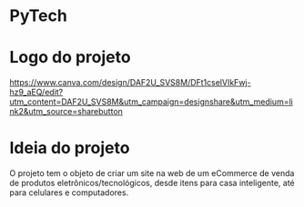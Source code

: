 # PyTech

# Logo do projeto
https://www.canva.com/design/DAF2U_SVS8M/DFt1cselVIkFwj-hz9_aEQ/edit?utm_content=DAF2U_SVS8M&utm_campaign=designshare&utm_medium=link2&utm_source=sharebutton

# Ideia do projeto
O projeto tem o objeto de criar um site na web de um eCommerce de venda de produtos eletrônicos/tecnológicos, desde itens para casa inteligente, até para celulares e computadores.
